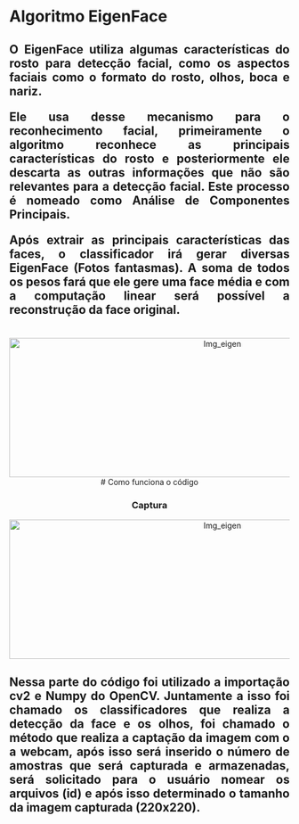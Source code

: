 # Algoritmo EigenFace
 <h2 Align="justify"><p>O EigenFace utiliza algumas características do rosto para detecção facial, como os aspectos faciais como o formato do rosto, olhos, boca e nariz.<br>
<p>Ele usa desse mecanismo para o reconhecimento facial, primeiramente o algoritmo reconhece as
principais características do rosto e posteriormente ele descarta as outras informações que não são relevantes para a detecção facial. Este processo é nomeado como Análise de Componentes Principais.<br>
<p>Após extrair as principais características das faces, o classificador irá gerar diversas EigenFace (Fotos fantasmas). A soma de todos os pesos fará que ele gere uma face média e com a computação linear será possível a reconstrução da face original.
</h2>
<br>
<div Align="center">
<img src="https://www.baeldung.com/wp-content/uploads/sites/4/2023/03/eigenface_example.png" alt="Img_eigen"  height="250" width="750">
</div?>
 # Como funciona o código
 <h3>Captura</h3>
 <img src="https://www.baeldung.com/wp-content/uploads/sites/4/2023/03/eigenface_example.png" alt="Img_eigen"  height="250" width="750">
 <h2 Align="justify">Nessa parte do código foi utilizado a importação cv2 e Numpy do OpenCV. Juntamente a isso foi chamado os classificadores que realiza a detecção da face e os olhos, foi chamado o método que realiza a captação da imagem com o a webcam, após isso será inserido o número de amostras que será capturada e armazenadas, será solicitado para o usuário nomear os arquivos (id) e após isso determinado o tamanho da imagem capturada (220x220).</h2>
